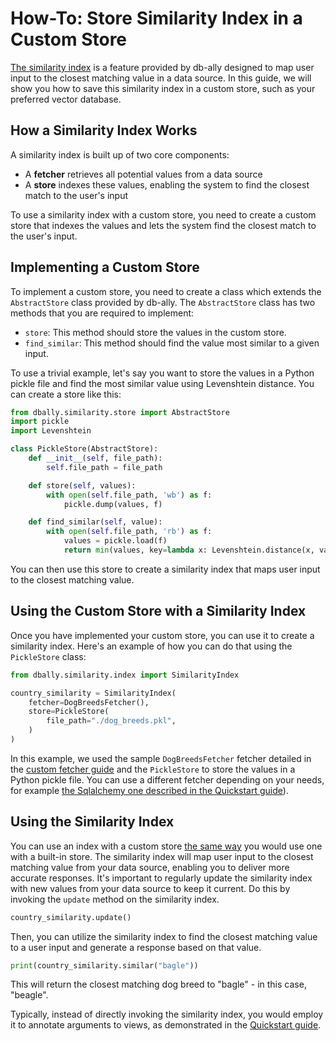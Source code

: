 # How-To: Store Similarity Index in a Custom Store

[The similarity index](../concepts/similarity_indexes.md) is a feature provided by db-ally designed to map user input to the closest matching value in a data source. In this guide, we will show you how to save this similarity index in a custom store, such as your preferred vector database.

## How a Similarity Index Works

A similarity index is built up of two core components:

* A **fetcher** retrieves all potential values from a data source
* A **store** indexes these values, enabling the system to find the closest match to the user's input

To use a similarity index with a custom store, you need to create a custom store that indexes the values and lets the system find the closest match to the user's input.

## Implementing a Custom Store

To implement a custom store, you need to create a class which extends the `AbstractStore` class provided by db-ally. The `AbstractStore` class has two methods that you are required to implement:

* `store`: This method should store the values in the custom store.
* `find_similar`: This method should find the value most similar to a given input.

To use a trivial example, let's say you want to store the values in a Python pickle file and find the most similar value using Levenshtein distance. You can create a store like this:

```python
from dbally.similarity.store import AbstractStore
import pickle
import Levenshtein

class PickleStore(AbstractStore):
    def __init__(self, file_path):
        self.file_path = file_path

    def store(self, values):
        with open(self.file_path, 'wb') as f:
            pickle.dump(values, f)

    def find_similar(self, value):
        with open(self.file_path, 'rb') as f:
            values = pickle.load(f)
            return min(values, key=lambda x: Levenshtein.distance(x, value))
```

You can then use this store to create a similarity index that maps user input to the closest matching value.

## Using the Custom Store with a Similarity Index

Once you have implemented your custom store, you can use it to create a similarity index. Here's an example of how you can do that using the `PickleStore` class:

```python
from dbally.similarity.index import SimilarityIndex

country_similarity = SimilarityIndex(
    fetcher=DogBreedsFetcher(),
    store=PickleStore(
        file_path="./dog_breeds.pkl",
    )
)
```

In this example, we used the sample `DogBreedsFetcher` fetcher detailed in the [custom fetcher guide](./use_custom_similarity_fetcher.md) and the `PickleStore` to store the values in a Python pickle file. You can use a different fetcher depending on your needs, for example [the Sqlalchemy one described in the Quickstart guide](../quickstart/quickstart2.md)).

## Using the Similarity Index

You can use an index with a custom store [the same way](../quickstart/quickstart2.md) you would use one with a built-in store. The similarity index will map user input to the closest matching value from your data source, enabling you to deliver more accurate responses. It's important to regularly update the similarity index with new values from your data source to keep it current. Do this by invoking the `update` method on the similarity index.

```python
country_similarity.update()
```

Then, you can utilize the similarity index to find the closest matching value to a user input and generate a response based on that value.

```python
print(country_similarity.similar("bagle"))
```

This will return the closest matching dog breed to "bagle" - in this case, "beagle".

Typically, instead of directly invoking the similarity index, you would employ it to annotate arguments to views, as demonstrated in the [Quickstart guide](../quickstart/quickstart2.md).